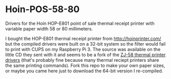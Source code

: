 # Hoin-POS-58-80
Drivers for the Hoin HOP-E801 point of sale thermal receipt printer with variable paper width 58 or 80 millimeters.

I bought the HOP-E801 thermal receipt printer from http://hoinprinter.com/ but the compiled drivers were built on a 32-bit system so the filter would fail to print with CUPS on my Raspberry Pi 3. The source was available on the little CD they sent with it and seems to be a fork of the [ZJ-58 thermal printer drivers](https://github.com/klirichek/zj-58) (that's probably fine because many thermal reciept printers share the same printing commands). Fork this repo to make your own paper sizes, or maybe you came here just to download the 64-bit version I re-compiled.
